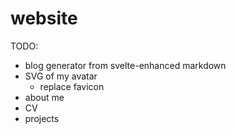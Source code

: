 # website

TODO:

- blog generator from svelte-enhanced markdown
- SVG of my avatar
  - replace favicon
- about me
- CV
- projects
